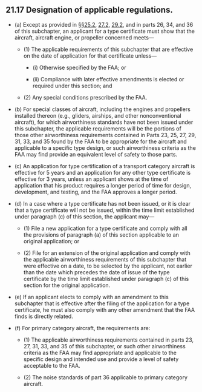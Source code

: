 ## 21.17   Designation of applicable regulations.

- (a) Except as provided in [§§25.2](../25/2.md), [27.2](../27/2.md), [29.2](../29/2.md), and in parts 26, 34, and 36 of this subchapter, an applicant for a type certificate must show that the aircraft, aircraft engine, or propeller concerned meets—

	+ (1) The applicable requirements of this subchapter that are effective on the date of application for that certificate unless—

		* (i) Otherwise specified by the FAA; or

		* (ii) Compliance with later effective amendments is elected or required under this section; and

	+ (2) Any special conditions prescribed by the FAA.

- (b) For special classes of aircraft, including the engines and propellers installed thereon (e.g., gliders, airships, and other nonconventional aircraft), for which airworthiness standards have not been issued under this subchapter, the applicable requirements will be the portions of those other airworthiness requirements contained in Parts 23, 25, 27, 29, 31, 33, and 35 found by the FAA to be appropriate for the aircraft and applicable to a specific type design, or such airworthiness criteria as the FAA may find provide an equivalent level of safety to those parts.

- (c) An application for type certification of a transport category aircraft is effective for 5 years and an application for any other type certificate is effective for 3 years, unless an applicant shows at the time of application that his product requires a longer period of time for design, development, and testing, and the FAA approves a longer period.

- (d) In a case where a type certificate has not been issued, or it is clear that a type certificate will not be issued, within the time limit established under paragraph (c) of this section, the applicant may—

	+ (1) File a new application for a type certificate and comply with all the provisions of paragraph (a) of this section applicable to an original application; or

	+ (2) File for an extension of the original application and comply with the applicable airworthiness requirements of this subchapter that were effective on a date, to be selected by the applicant, not earlier than the date which precedes the date of issue of the type certificate by the time limit established under paragraph (c) of this section for the original application.

- (e) If an applicant elects to comply with an amendment to this subchapter that is effective after the filing of the application for a type certificate, he must also comply with any other amendment that the FAA finds is directly related.

- (f) For primary category aircraft, the requirements are:

	+ (1) The applicable airworthiness requirements contained in parts 23, 27, 31, 33, and 35 of this subchapter, or such other airworthiness criteria as the FAA may find appropriate and applicable to the specific design and intended use and provide a level of safety acceptable to the FAA.

	+ (2) The noise standards of part 36 applicable to primary category aircraft.